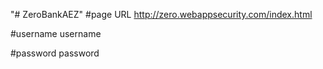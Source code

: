 "# ZeroBankAEZ" 
#page URL
http://zero.webappsecurity.com/index.html

#username
username

#password
password

